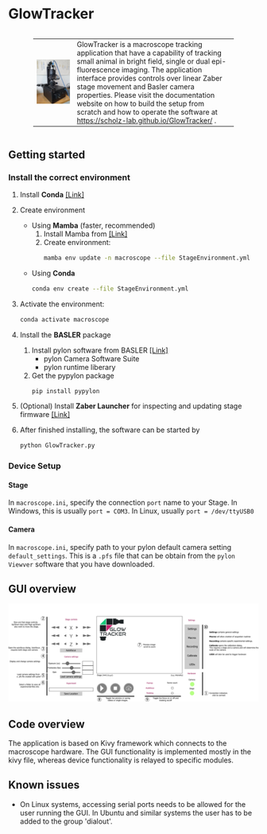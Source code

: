 # GlowTracker

<div style="display: flex; justify-content: center; align-items: center;">
    <table style="width: 80%;">
        <colgroup>
            <col style="width: 20%;">
        </colgroup>
        <tr>
            <td>
                <img src="images/20220516_083750.jpg" alt="photo macroscope" display="block">
            </td>
            <td style="text-align: left; vertical-align: top;">   
                GlowTracker is a macroscope tracking application that have a capability of tracking small animal in bright field,  single or dual epi-fluorescence imaging. The application interface provides controls over linear Zaber stage movement and Basler camera properties. Please visit the documentation website on how to build the setup from scratch and how to operate the software at <a href="https://scholz-lab.github.io/GlowTracker/">https://scholz-lab.github.io/GlowTracker/</a> .
            </td>
        </tr>
    </table>
</div>


## Getting started
### Install the correct environment
1. Install **Conda** [[Link]](https://conda.io/projects/conda/en/latest/user-guide/install/index.html)
2. Create environment
    - Using **Mamba** (faster, recommended)
        1. Install Mamba from [[Link]](https://mamba.readthedocs.io/en/latest/installation.html)
        2. Create environment: 
            ```bash 
            mamba env update -n macroscope --file StageEnvironment.yml
            ```
    - Using **Conda**
        ```bash 
        conda env create --file StageEnvironment.yml
        ```

3. Activate the environment: 
    ```bash
    conda activate macroscope
    ```

4. Install the **BASLER** package
    1. Install pylon software from BASLER [[Link]](https://www.baslerweb.com/en/software/pylon/)
        - pylon Camera Software Suite
        - pylon runtime liberary
    2. Get the pypylon package
        ```bash
        pip install pypylon
        ```

5. (Optional) Install **Zaber Launcher** for inspecting and updating stage firmware [[Link]](https://software.zaber.com/zaber-launcher/download)

6. After finished installing, the software can be started by
    ```bash
    python GlowTracker.py
    ```

### Device Setup
#### Stage
In `macroscope.ini`, specify the connection `port` name to your Stage. In Windows, this is usually `port = COM3`. In Linux, usually `port = /dev/ttyUSB0`

#### Camera
In `macroscope.ini`, specify path to your pylon default camera setting `default_settings`. This is a `.pfs` file that can be obtain from the `pylon Viewver` software that you have downloaded.

## GUI overview
<img alt="annotated GUI" src="images/gui_annotation.png" width="1250">

## Code overview

The application is based on Kivy framework which connects to the macroscope hardware.
The GUI functionality is implemented mostly in the kivy file, whereas device functionality is relayed to specific modules.

## Known issues

- On Linux systems, accessing serial ports needs to be allowed for the user running the GUI. In Ubuntu and similar systems the user has to be added to the group 'dialout'.
